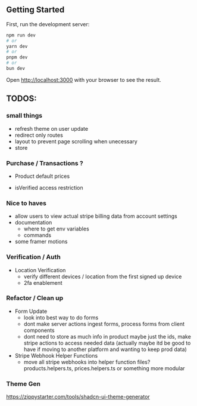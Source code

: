 ## Getting Started

First, run the development server:

```bash
npm run dev
# or
yarn dev
# or
pnpm dev
# or
bun dev
```

Open [http://localhost:3000](http://localhost:3000) with your browser to see the result.

## TODOS:

### small things

- refresh theme on user update
- redirect only routes
- layout to prevent page scrolling when unecessary
- store

### Purchase / Transactions ?

- Product default prices

- isVerified access restriction

### Nice to haves

- allow users to view actual stripe billing data from account settings
- documentation
  - where to get env variables
  - commands
- some framer motions

### Verification / Auth

- Location Verification
  - verify different devices / location from the first signed up device
  - 2fa enablement

### Refactor / Clean up

- Form Update
  - look into best way to do forms
  - dont make server actions ingest forms, process forms from client components
  - dont need to store as much info in product maybe just the ids, make stripe actions to access needed data (actually maybe itd be good to have if moving to another platform and wanting to keep prod data)
- Stripe Webhook Helper Functions
  - move all stripe webhooks into helper function files? products.helpers.ts, prices.helpers.ts or something more modular

### Theme Gen

https://zippystarter.com/tools/shadcn-ui-theme-generator
